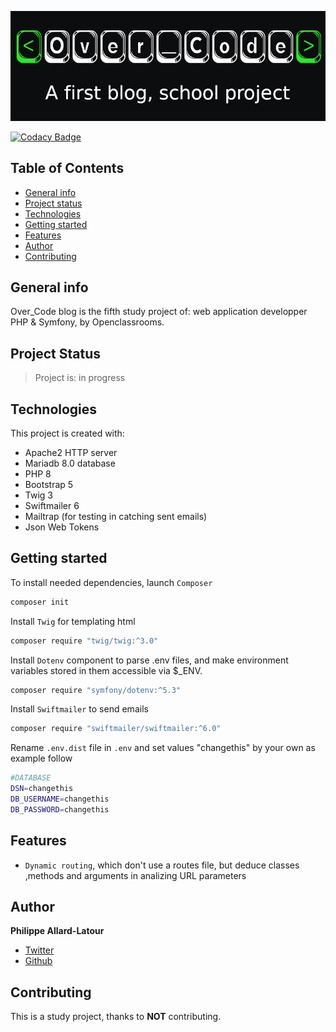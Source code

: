 ![Library logo](public/images/github/logo.jpg)

[![Codacy Badge](https://app.codacy.com/project/badge/Grade/f05cd994261045b99622abf7a8d7ccbf)](https://www.codacy.com/gh/phil-all/Portfolio-OCR-Projet5/dashboard?utm_source=github.com&amp;utm_medium=referral&amp;utm_content=phil-all/Portfolio-OCR-Projet5&amp;utm_campaign=Badge_Grade)

## Table of Contents
- [General info](#general-info)
- [Project status](#project-status)
- [Technologies](#technologies)
- [Getting started](#getting-started)
- [Features](#features)
- [Author](#author)
- [Contributing](#contributing)

## General info

Over_Code blog is the fifth study project of: web application developper PHP & Symfony, by Openclassrooms.

## Project Status

> Project is: in progress

## Technologies
This project is created with:
- Apache2 HTTP server
- Mariadb 8.0 database
- PHP 8
- Bootstrap 5
- Twig 3
- Swiftmailer 6
- Mailtrap (for testing in catching sent emails)
- Json Web Tokens

## Getting started

To install needed dependencies, launch `Composer`

```bash
composer init
```

Install `Twig` for templating html

```bash
composer require "twig/twig:^3.0"
```

Install `Dotenv` component to parse .env files, and make environment variables stored in them accessible via $_ENV.

```bash
composer require "symfony/dotenv:^5.3"
```

Install `Swiftmailer` to send emails

```bash
composer require "swiftmailer/swiftmailer:^6.0"
```

Rename `.env.dist` file in `.env` and set values "changethis" by your own as example follow

```bash
#DATABASE
DSN=changethis
DB_USERNAME=changethis
DB_PASSWORD=changethis
```

## Features

- `Dynamic routing`, which don't use a routes file, but deduce classes ,methods and arguments in analizing URL parameters

## Author

**Philippe Allard-Latour**

- [Twitter](https://twitter.com/AllardLatour)
- [Github](https://github.com/phil-all)

## Contributing

This is a study project, thanks to **NOT** contributing.